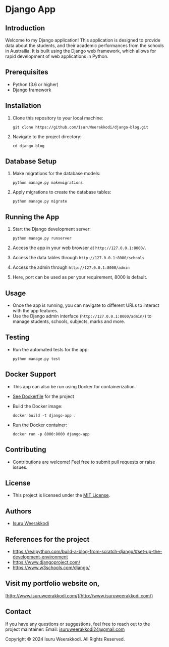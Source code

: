 # Django App

## Introduction
Welcome to my Django application! This application is designed to provide data about the students, and their academic performances from the schools in Austrailia. It is built using the Django web framework, which allows for rapid development of web applications in Python.

## Prerequisites
- Python (3.6 or higher)
- Django framework

## Installation
1. Clone this repository to your local machine:

   ```
   git clone https://github.com/IsuruWeerakkodi/django-blog.git
   ```

2. Navigate to the project directory:

   ```
   cd django-blog
   ```

## Database Setup
1. Make migrations for the database models:

   ```
   python manage.py makemigrations
   ```

2. Apply migrations to create the database tables:

   ```
   python manage.py migrate
   ```

## Running the App
1. Start the Django development server:

   ```
   python manage.py runserver
   ```

2. Access the app in your web browser at `http://127.0.0.1:8000/`.
3. Access the data tables through `http://127.0.0.1:8000/schools`
4. Access the admin through `http://127.0.0.1:8000/admin`

5. Here, port can be used as per your requirement, 8000 is default.

## Usage
- Once the app is running, you can navigate to different URLs to interact with the app features.
- Use the Django admin interface (`http://127.0.0.1:8000/admin/`) to manage students, schools, subjects, marks and more.

## Testing
- Run the automated tests for the app:

  ```
  python manage.py test
  ```

## Docker Support
- This app can also be run using Docker for containerization.
- [See Dockerfile](dockerfile) for the project
- Build the Docker image:

  ```
  docker build -t django-app .
  ```

- Run the Docker container:

  ```
  docker run -p 8000:8000 django-app
  ```


## Contributing
- Contributions are welcome! Feel free to submit pull requests or raise issues.

## License
- This project is licensed under the [MIT License](LICENSE).

## Authors
- [Isuru Weerakkodi](https://github.com/IsuruWeerakkodi)

## References for the project
- https://realpython.com/build-a-blog-from-scratch-django/#set-up-the-development-environment
- https://www.djangoproject.com/
- https://www.w3schools.com/django/

## Visit my portfolio website on,

  [http://www.isuruweerakkodi.com/](http://www.isuruweerakkodi.com/)

## Contact
If you have any questions or suggestions, feel free to reach out to the project maintainer: Email: isuruweerakkodi24@gmail.com

Copyright &copy; 2024 Isuru Weerakkodi. All Rights Reserved.

